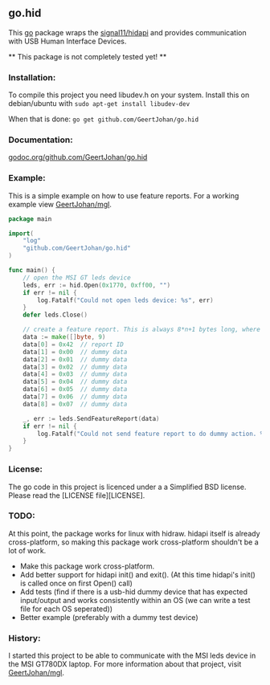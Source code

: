 ## go.hid
This [go](http://golang.org) package wraps the [signal11/hidapi](https://github.com/signal11/hidapi) and provides communication with USB Human Interface Devices.

** This package is not completely tested yet! **

### Installation:
To compile this project you need libudev.h on your system. Install this on debian/ubuntu with `sudo apt-get install libudev-dev`

When that is done: `go get github.com/GeertJohan/go.hid`

### Documentation:
[godoc.org/github.com/GeertJohan/go.hid](https://godoc.org/github.com/GeertJohan/go.hid)

### Example:
This is a simple example on how to use feature reports. For a working example view [GeertJohan/mgl](https://github.com/GeertJohan/mgl).
```go
package main

import(
	"log"
	"github.com/GeertJohan/go.hid"
)

func main() {
	// open the MSI GT leds device
	leds, err := hid.Open(0x1770, 0xff00, "")
	if err != nil {
		log.Fatalf("Could not open leds device: %s", err)
	}
	defer leds.Close()

	// create a feature report. This is always 8*n+1 bytes long, where n is >1.
	data := make([]byte, 9)
	data[0] = 0x42  // report ID
	data[1] = 0x00  // dummy data
	data[2] = 0x01  // dummy data
	data[3] = 0x02  // dummy data
	data[4] = 0x03  // dummy data
	data[5] = 0x04  // dummy data
	data[6] = 0x05  // dummy data
	data[7] = 0x06  // dummy data
	data[8] = 0x07  // dummy data

	_, err := leds.SendFeatureReport(data)
	if err != nil {
		log.Fatalf("Could not send feature report to do dummy action. %s\n", err)
	}
}
```

### License:
The go code in this project is licenced under a a Simplified BSD license. Please read the [LICENSE file][LICENSE].

### TODO:
At this point, the package works for linux with hidraw.
hidapi itself is already cross-platform, so making this package work cross-platform shouldn't be a lot of work.
- Make this package work cross-platform.
- Add better support for hidapi init() and exit(). (At this time hidapi's init() is called once on first Open() call)
- Add tests (find if there is a usb-hid dummy device that has expected input/output and works consistently within an OS (we can write a test file for each OS seperated))
- Better example (preferably with a dummy test device)

### History:
I started this project to be able to communicate with the MSI leds device in the MSI GT780DX laptop. For more information about that project, visit [GeertJohan/mgl](https://github.com/GeertJohan/mgl).